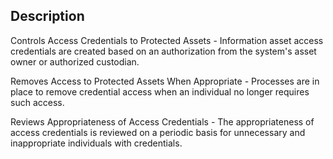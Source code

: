 ## Description

Controls Access Credentials to Protected Assets - Information asset access credentials are created based on an authorization from the system's asset owner or authorized custodian.

Removes Access to Protected Assets When Appropriate - Processes are in place to remove credential access when an individual no longer requires such access.

Reviews Appropriateness of Access Credentials - The appropriateness of access credentials is reviewed on a periodic basis for unnecessary and inappropriate individuals with credentials.